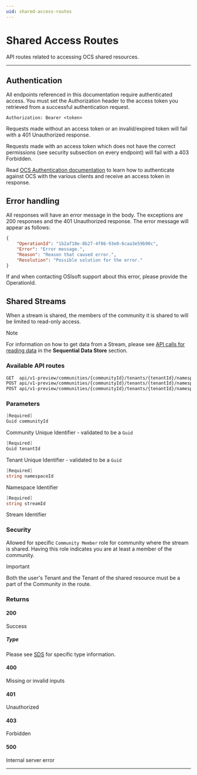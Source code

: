 ```yaml
---
uid: shared-access-routes
---
```


# Shared Access Routes

API routes related to accessing OCS shared resources.

***

## Authentication

All endpoints referenced in this documentation require authenticated access. You must set the Authorization header to the access token you retrieved from a successful authentication request.

`Authorization: Bearer <token>`

Requests made without an access token or an invalid/expired token will fail with a 401 Unauthorized response.

Requests made with an access token which does not have the correct permissions (see security subsection on every endpoint) will fail with a 403 Forbidden.

Read [OCS Authentication documentation](https://github.com/osisoft/OSI-Samples-OCS/blob/master/docs/AUTHENTICATION_README.md) to learn how to authenticate against OCS with the various clients and receive an access token in response.

## Error handling

All responses will have an error message in the body. The exceptions are 200 responses and the 401 Unauthorized response. The error message will appear as follows:

```json
{
    "OperationId": "1b2af18e-8b27-4f86-93e0-6caa3e59b90c", 
    "Error": "Error message.", 
    "Reason": "Reason that caused error.", 
    "Resolution": "Possible solution for the error." 
}
```

If and when contacting OSIsoft support about this error, please provide the OperationId.

## Shared Streams

When a stream is shared, the members of the community it is shared to will be limited to read-only access.

> [!NOTE]
>
> For information on how to get data from a Stream, please see [API calls for reading data](xref:sdsReadingDataApi) in the **Sequential Data Store** section.

### Available API routes

```bash
GET  api/v1-preview/communities/{communityId}/tenants/{tenantId}/namespaces/{namespaceId}/streams/{streamId}/data/{*more} 
POST api/v1-preview/communities/{communityId}/tenants/{tenantId}/namespaces/{namespaceId}/streams/{streamId}/data/Transform/{*more} 
POST api/v1-preview/communities/{communityId}/tenants/{tenantId}/namespaces/{namespaceId}/streams/{streamId}/data/Join/{*more} 
```

### Parameters

```csharp
[Required]
Guid communityId
```

Community Unique Identifier - validated to be a `Guid`

```csharp
[Required]
Guid tenantId
```

Tenant Unique Identifier - validated to be a `Guid`

```csharp
[Required]
string namespaceId
```

Namespace Identifier

```csharp
[Required]
string streamId
```

Stream Identifier

### Security

Allowed for specific `Community Member` role for community where the stream is shared. Having this role indicates you are at least a member of the community.

> [!IMPORTANT]
>
> Both the user's Tenant and the Tenant of the shared resource must be a part of the Community in the route.

### Returns

#### 200

Success

##### Type

Please see [SDS](xref:sds) for specific type information.

#### 400

Missing or invalid inputs

#### 401

Unauthorized

#### 403

Forbidden

#### 500

Internal server error

***
